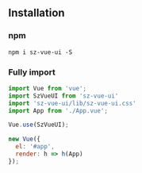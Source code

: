## Installation

### npm

```shell
npm i sz-vue-ui -S
```

### Fully import

```javascript
import Vue from 'vue';
import SzVueUI from 'sz-vue-ui'
import 'sz-vue-ui/lib/sz-vue-ui.css'
import App from './App.vue';

Vue.use(SzVueUI);

new Vue({
  el: '#app',
  render: h => h(App)
});
```
